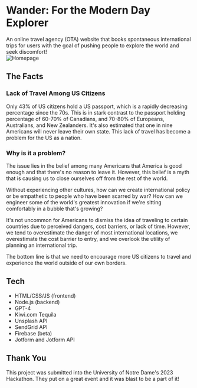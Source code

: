 # Wander: For the Modern Day Explorer
An online travel agency (OTA) website that books spontaneous international trips for users with the goal of pushing people to explore the world and seek discomfort!  
![Homepage](https://imgur.com/IxLvPg5.png)

## The Facts

### Lack of Travel Among US Citizens
Only 43% of US citizens hold a US passport, which is a rapidly decreasing percentage since the 70s. This is in stark contrast to the passport holding percentage of 60-70% of Canadians, and 70-80% of Europeans, Australians, and New Zealanders. It's also estimated that one in nine Americans will never leave their own state. This lack of travel has become a problem for the US as a nation.

### Why is it a problem?

The issue lies in the belief among many Americans that America is good enough and that there's no reason to leave it. However, this belief is a myth that is causing us to close ourselves off from the rest of the world.

Without experiencing other cultures, how can we create international policy or be empathetic to people who have been scarred by war? How can we engineer some of the world's greatest innovation if we're sitting comfortably in a bubble that's growing?

It's not uncommon for Americans to dismiss the idea of traveling to certain countries due to perceived dangers, cost barriers, or lack of time. However, we tend to overestimate the danger of most international locations, we overestimate the cost barrier to entry, and we overlook the utility of planning an international trip.

The bottom line is that we need to encourage more US citizens to travel and experience the world outside of our own borders.

## Tech
- HTML/CSS/JS (frontend)
- Node.js (backend)
- GPT-4
- Kiwi.com Tequila
- Unsplash API
- SendGrid API
- Firebase (beta)
- Jotform and Jotform API

## Thank You
This project was submitted into the University of Notre Dame's  2023 Hackathon. They put on a great event and it was blast to be a part of it!
